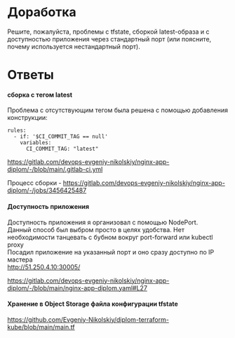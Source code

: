 # Доработка

Решите, пожалуйста, проблемы с tfstate, сборкой latest-образа и с доступностью приложения через стандартный порт (или поясните, почему используется нестандартный порт).  

# Ответы

#### сборка с тегом latest

Проблема с отсутствующим тегом была решена с помощью добавления конструкции:  

    rules:
      - if: '$CI_COMMIT_TAG == null'
        variables:
          CI_COMMIT_TAG: "latest"

https://gitlab.com/devops-evgeniy-nikolskiy/nginx-app-diplom/-/blob/main/.gitlab-ci.yml  

Процесс сборки - https://gitlab.com/devops-evgeniy-nikolskiy/nginx-app-diplom/-/jobs/3456425487   

#### Доступность приложения

Доступность приложения я организовал с помощью NodePort.  
Данный способ был выбром просто в целях удобства. Нет необходимости танцевать с бубном вокруг port-forward или kubectl proxy  
Посадил приложение на указанный порт и оно сразу доступно по IP мастера  
http://51.250.4.10:30005/  

https://gitlab.com/devops-evgeniy-nikolskiy/nginx-app-diplom/-/blob/main/nginx-app-diplom.yaml#L27

#### Хранение в Object Storage файла конфигурации tfstate
https://github.com/Evgeniy-Nikolskiy/diplom-terraform-kube/blob/main/main.tf